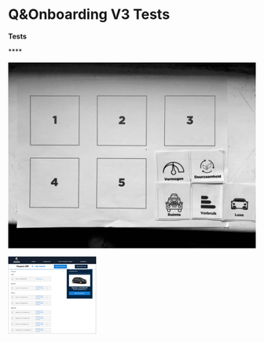 # Q&Onboarding V3 Tests

**Tests**

\*\*\*\*

![](../../../.gitbook/assets/img_7462.jpg)

![](../../../.gitbook/assets/image%20%2830%29.png)


